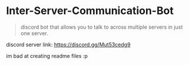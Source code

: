 # Inter-Server-Communication-Bot
> discord bot that allows you to talk to across multiple servers in just one server.

discord server link: https://discord.gg/Mut53cedg9

im bad at creating readme files :p
